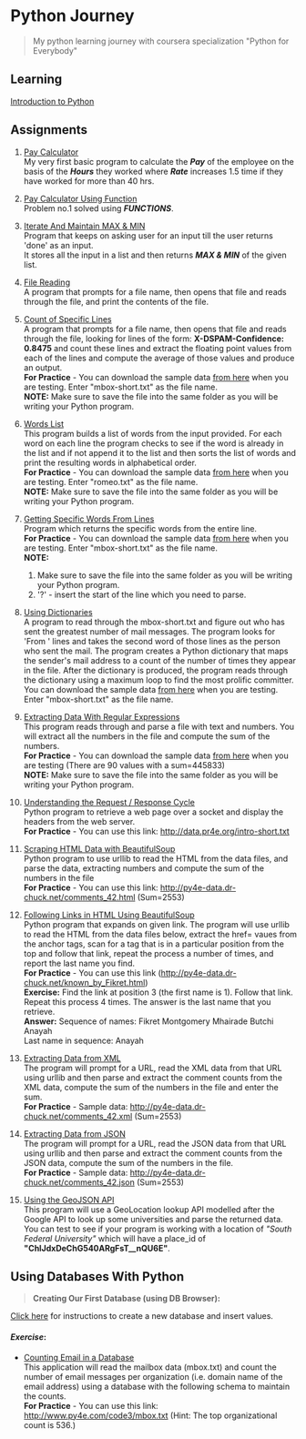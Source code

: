 # Python Journey
> My python learning journey with coursera specialization "Python for Everybody"

## Learning
[Introduction to Python](doc/introduction_to_python.md)

## Assignments
1. [Pay Calculator](/src/assignments/pay_calculator.py)<br>
My very first basic program to calculate the ***Pay*** of the employee on the basis of the ***Hours*** they worked where ***Rate*** increases 1.5 time if they have worked for more than 40 hrs.

1. [Pay Calculator Using Function](/src/assignments/pay_calculator_function.py)<br>
Problem no.1 solved using ***FUNCTIONS***.  

1. [Iterate And Maintain MAX & MIN](/src/assignments/loop_counting.py)<br>
Program that keeps on asking user for an input till the user returns 'done' as an input.<br>
It stores all the input in a list and then returns ***MAX & MIN*** of the given list. 

1. [File Reading](/src/assignments/file_reading.py)<br>
A program that prompts for a file name, then opens that file and reads through the file, and print the contents of the file.

1. [Count of Specific Lines](/src/assignments/count_word.py)<br>
A program that prompts for a file name, then opens that file and reads through the file, looking for lines  of the form: **X-DSPAM-Confidence:    0.8475** and count these lines and extract the floating point values from each of the lines and compute the average of those values and produce an output.<br>
**For Practice** - You can download the sample data [from here](http://www.py4e.com/code3/mbox-short.txt) when you are testing. Enter "mbox-short.txt" as the file name.<br>
**NOTE:** Make sure to save the file into the same folder as you will be writing your Python program.

1. [Words List](/src/assignments/words_list.py)<br>
This program builds a list of words from the input provided. For each word on each line the program checks to see if the word is already in the list and if not append it to the list and then sorts the list of words and print the resulting words in alphabetical order.<br>
**For Practice** - You can download the sample data [from here](http://www.py4e.com/code3/romeo.txt) when you are testing. Enter "romeo.txt" as the file name.<br>
**NOTE:** Make sure to save the file into the same folder as you will be writing your Python program.

1. [Getting Specific Words From Lines](/src/assignments/word_from_lines.py)<br>
Program which returns the specific words from the entire line.<br>
**For Practice** - You can download the sample data [from here](http://www.py4e.com/code3/mbox-short.txt) when you are testing. Enter "mbox-short.txt" as the file name.<br>
**NOTE:**
    1. Make sure to save the file into the same folder as you will be writing your Python program.<br>
    1. '?' - insert the start of the line which you need to parse.

1. [Using Dictionaries](/src/assignments/dict_mail.py)<br>
A program to read through the mbox-short.txt and figure out who has sent the greatest number of mail messages. 
The program looks for 'From ' lines and takes the second word of those lines as the person who sent the mail.
The program creates a Python dictionary that maps the sender's mail address to a count of the number of times they appear in the file.
After the dictionary is produced, the program reads through the dictionary using a maximum loop to find the most prolific committer.<br>
You can download the sample data [from here](http://www.py4e.com/code3/mbox-short.txt) when you are testing. Enter "mbox-short.txt" as the file name.

1. [Extracting Data With Regular Expressions](/src/assignments/regex_eg.py)<br>
This program reads through and parse a file with text and numbers.
You will extract all the numbers in the file and compute the sum of the numbers.<br>
**For Practice** - You can download the sample data [from here](http://py4e-data.dr-chuck.net/regex_sum_42.txt) when you are testing (There are 90 values with a sum=445833)<br>
**NOTE:** Make sure to save the file into the same folder as you will be writing your Python program.

1. [Understanding the Request / Response Cycle](/src/assignments/socket_eg.py)<br>
Python program to retrieve a web page over a socket and display the headers from the web server.<br>
**For Practice** - You can use this link: http://data.pr4e.org/intro-short.txt

1. [Scraping HTML Data with BeautifulSoup](/src/assignments/scrapping_BS_eg.py)<br>
Python program to use urllib to read the HTML from the data files, and parse the data, extracting numbers and compute the sum of the numbers in the file<br>
**For Practice** - You can use this link: http://py4e-data.dr-chuck.net/comments_42.html (Sum=2553)

1. [Following Links in HTML Using BeautifulSoup](/src/assignments/following_links.py)<br>
Python program that expands on given link. The program will use urllib to read the HTML from the data files below, extract the href= vaues from the anchor tags, scan for a tag that is in a particular position from the top and follow that link, repeat the process a number of times, and report the last name you find.<br>
**For Practice** - You can use this link (http://py4e-data.dr-chuck.net/known_by_Fikret.html)<br>
**Exercise:** Find the link at position 3 (the first name is 1). Follow that link. Repeat this process 4 times. The answer is the last name that you retrieve.<br>
**Answer:** Sequence of names: Fikret Montgomery Mhairade Butchi Anayah<br>
Last name in sequence: Anayah

1. [Extracting Data from XML](src/assignments/xml_eg.py)<br>
The program will prompt for a URL, read the XML data from that URL using urllib and then parse and extract the comment counts from the XML data, compute the sum of the numbers in the file and enter the sum.<br>
**For Practice** - Sample data: http://py4e-data.dr-chuck.net/comments_42.xml (Sum=2553)

1. [Extracting Data from JSON](src/assignments/json_eg.py)<br>
The program will prompt for a URL, read the JSON data from that URL using urllib and then parse and extract the comment counts from the JSON data, compute the sum of the numbers in the file.<br>
**For Practice** - Sample data: http://py4e-data.dr-chuck.net/comments_42.json (Sum=2553)

1. [Using the GeoJSON API](src/assignments/geojson_API.py)<br>
This program will use a GeoLocation lookup API modelled after the Google API to look up some universities and parse the returned data.<br>
You can test to see if your program is working with a location of *"South Federal University"* which will have a place_id of **"ChIJdxDeChG540ARgFsT__nQU6E"**.

## Using Databases With Python
>**Creating Our First Database (using DB Browser):**<br>

[Click here](src/assignments/first_database_sql.md) for instructions to create a new database and insert values.

#### ***Exercise***:
- [Counting Email in a Database](src/assignments/counting_mail.py)<br>
This application will read the mailbox data (mbox.txt) and count the number of email messages per organization (i.e. domain name of the email address) using a database with the following schema to maintain the counts.<br>
**For Practice** - You can use this link: http://www.py4e.com/code3/mbox.txt (Hint: The top organizational count is 536.)